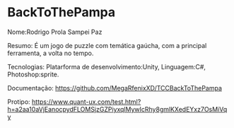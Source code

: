 # BackToThePampa
Nome:Rodrigo Prola Sampei Paz

Resumo:
É um jogo de puzzle com temática gaúcha, com a principal ferramenta, a volta no tempo.

Tecnologias:
Platarforma de desenvolvimento:Unity, Linguagem:C#, Photoshop:sprite.

Documentação:
https://github.com/MegaRfenixXD/TCCBackToThePampa

Protipo:
https://www.quant-ux.com/test.html?h=a2aa10aVjEanocpydFLOMSjzGZPiyxqlMywIcRhy8gmlKXedEYxz7OsMiVqy
